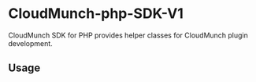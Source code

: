 # CloudMunch-php-SDK-V1
CloudMunch SDK for PHP provides helper classes for CloudMunch plugin development.
## Usage
